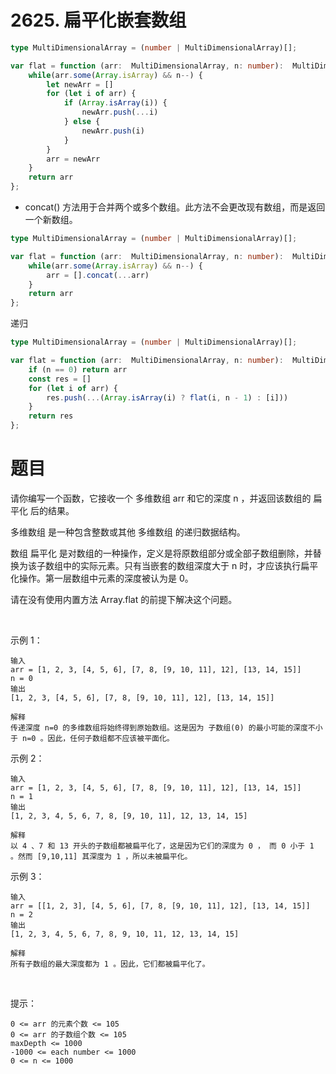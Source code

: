 # 2625. 扁平化嵌套数组
```ts
type MultiDimensionalArray = (number | MultiDimensionalArray)[];

var flat = function (arr:  MultiDimensionalArray, n: number):  MultiDimensionalArray {
    while(arr.some(Array.isArray) && n--) {
        let newArr = []
        for (let i of arr) {
            if (Array.isArray(i)) {
                newArr.push(...i)
            } else {
                newArr.push(i)
            }
        }
        arr = newArr
    } 
    return arr
};
```

- concat() 方法用于合并两个或多个数组。此方法不会更改现有数组，而是返回一个新数组。

```ts
type MultiDimensionalArray = (number | MultiDimensionalArray)[];

var flat = function (arr:  MultiDimensionalArray, n: number):  MultiDimensionalArray {
    while(arr.some(Array.isArray) && n--) {
        arr = [].concat(...arr)
    } 
    return arr
};
```
递归
```ts
type MultiDimensionalArray = (number | MultiDimensionalArray)[];

var flat = function (arr:  MultiDimensionalArray, n: number):  MultiDimensionalArray {
    if (n == 0) return arr
    const res = []
    for (let i of arr) {
        res.push(...(Array.isArray(i) ? flat(i, n - 1) : [i]))
    }
    return res
};
```

# 题目
请你编写一个函数，它接收一个 多维数组 arr 和它的深度 n ，并返回该数组的 扁平化 后的结果。

多维数组 是一种包含整数或其他 多维数组 的递归数据结构。

数组 扁平化 是对数组的一种操作，定义是将原数组部分或全部子数组删除，并替换为该子数组中的实际元素。只有当嵌套的数组深度大于 n 时，才应该执行扁平化操作。第一层数组中元素的深度被认为是 0。

请在没有使用内置方法 Array.flat 的前提下解决这个问题。

 

示例 1：
```
输入
arr = [1, 2, 3, [4, 5, 6], [7, 8, [9, 10, 11], 12], [13, 14, 15]]
n = 0
输出
[1, 2, 3, [4, 5, 6], [7, 8, [9, 10, 11], 12], [13, 14, 15]]

解释
传递深度 n=0 的多维数组将始终得到原始数组。这是因为 子数组(0) 的最小可能的深度不小于 n=0 。因此，任何子数组都不应该被平面化。
```
示例 2：
```
输入
arr = [1, 2, 3, [4, 5, 6], [7, 8, [9, 10, 11], 12], [13, 14, 15]]
n = 1
输出
[1, 2, 3, 4, 5, 6, 7, 8, [9, 10, 11], 12, 13, 14, 15]

解释
以 4 、7 和 13 开头的子数组都被扁平化了，这是因为它们的深度为 0 ， 而 0 小于 1 。然而 [9,10,11] 其深度为 1 ，所以未被扁平化。
```
示例 3：
```
输入
arr = [[1, 2, 3], [4, 5, 6], [7, 8, [9, 10, 11], 12], [13, 14, 15]]
n = 2
输出
[1, 2, 3, 4, 5, 6, 7, 8, 9, 10, 11, 12, 13, 14, 15]

解释
所有子数组的最大深度都为 1 。因此，它们都被扁平化了。
```
 

提示：
```
0 <= arr 的元素个数 <= 105
0 <= arr 的子数组个数 <= 105
maxDepth <= 1000
-1000 <= each number <= 1000
0 <= n <= 1000
```